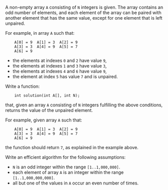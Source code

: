 A non-empty array `A` consisting of `N` integers is given. The array contains an odd number of elements, and each element of the array can be paired with another element that has the same value, except for one element that is left unpaired.

For example, in array `A` such that:

        A[0] = 9  A[1] = 3  A[2] = 9
        A[3] = 3  A[4] = 9  A[5] = 7
        A[6] = 9

* the elements at indexes `0` and `2` have value `9`,
* the elements at indexes `1` and `3` have value `3`,
* the elements at indexes `4` and `6` have value `9`,
* the element at index `5` has value `7` and is unpaired.

Write a function:

        int solution(int A[], int N);

that, given an array `A` consisting of `N` integers fulfilling the above conditions, returns the value of the unpaired element.

For example, given array `A` such that:

        A[0] = 9  A[1] = 3  A[2] = 9
        A[3] = 3  A[4] = 9  A[5] = 7
        A[6] = 9

the function should return `7`, as explained in the example above.

Write an efficient algorithm for the following assumptions:

* `N` is an odd integer within the range `[1..1,000,000]`.
* each element of array `A` is an integer within the range `[1..1,000,000,000]`.
* all but one of the values in `A` occur an even number of times.